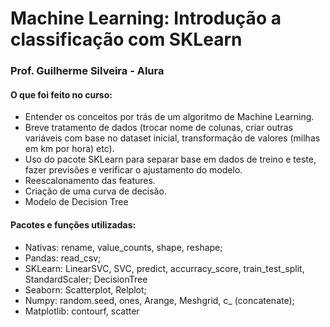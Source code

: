 # Machine Learning: Introdução a classificação com SKLearn
### Prof. Guilherme Silveira - Alura

#### O que foi feito no curso:
- Entender os conceitos por trás de um algoritmo de Machine Learning. <br>
- Breve tratamento de dados (trocar nome de colunas, criar outras variáveis com base no dataset inicial, transformação de valores (milhas em km por hora) etc). <br>
- Uso do pacote SKLearn para separar base em dados de treino e teste, fazer previsões e verificar o ajustamento do modelo. <br>
- Reescalonamento das features. <br>
- Criação de uma curva de decisão.
- Modelo de Decision Tree

#### Pacotes e funções utilizadas:
- Nativas: rename, value_counts, shape, reshape; <br>
- Pandas: read_csv; <br>
- SKLearn: LinearSVC, SVC, predict, accurracy_score, train_test_split, StandardScaler; DecisionTree <br>
- Seaborn: Scatterplot, Relplot; <br>
- Numpy: random.seed, ones, Arange, Meshgrid, c_ (concatenate); <br>
- Matplotlib: contourf, scatter
